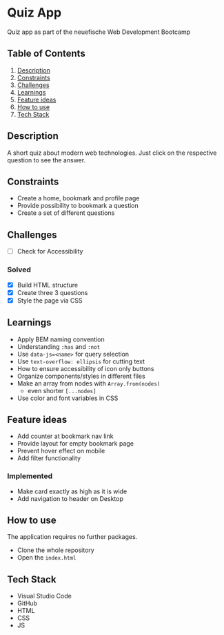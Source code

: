 # Quiz App

Quiz app as part of the neuefische Web Development Bootcamp

## Table of Contents

1. [Description](#description)
2. [Constraints](#constraints)
3. [Challenges](#challenges)
4. [Learnings](#learnings)
5. [Feature ideas](#feature-ideas)
6. [How to use](#how-to-use)
7. [Tech Stack](#tech-stack)

## Description

A short quiz about modern web technologies. Just click on the respective question to see the answer.

## Constraints

-   Create a home, bookmark and profile page
-   Provide possibility to bookmark a question
-   Create a set of different questions

## Challenges

-   [ ] Check for Accessibility

### Solved

-   [x] Build HTML structure
-   [x] Create three 3 questions
-   [x] Style the page via CSS

## Learnings

-   Apply BEM naming convention
-   Understanding `:has` and `:not`
-   Use `data-js=<name>` for query selection
-   Use `text-overflow: ellipsis` for cutting text
-   How to ensure accessibility of icon only buttons
-   Organize components/styles in different files
-   Make an array from nodes with `Array.from(nodes)`
    -   even shorter `[...nodes]`
-   Use color and font variables in CSS

## Feature ideas

-   Add counter at bookmark nav link
-   Provide layout for empty bookmark page
-   Prevent hover effect on mobile
-   Add filter functionality

### Implemented

-   Make card exactly as high as it is wide
-   Add navigation to header on Desktop

## How to use

The application requires no further packages.

-   Clone the whole repository
-   Open the `index.html`

## Tech Stack

-   Visual Studio Code
-   GitHub
-   HTML
-   CSS
-   JS
